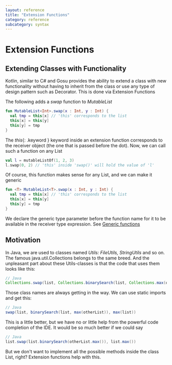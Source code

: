 ```yaml
---
layout: reference
title: "Extension Functions"
category: reference
subcategory: syntax
---
```


# Extension Functions

## Extending Classes with Functionality

Kotlin, similar to C# and Gosu provides the ability to extend a class with new functionality without having to inherit from the class or use any type of design pattern such as Decorator.
This is done via Extension Functions

The following adds a *swap* function to *MutableList*

``` kotlin
fun MutableList<Int>.swap(x : Int, y : Int) {
  val tmp = this[x] // 'this' corresponds to the list
  this[x] = this[y]
  this[y] = tmp
}
```

The *this*{: .keyword } keyword inside an extension function corresponds to the receiver object (the one that is passed before the dot). Now, we can call such a function on any List<Int>

``` kotlin
val l = mutableListOf(1, 2, 3)
l.swap(0, 2) // 'this' inside 'swap()' will hold the value of 'l'
```

Of course, this function makes sense for any List<T>, and we can make it generic

``` kotlin
fun <T> MutableList<T>.swap(x : Int, y : Int) {
  val tmp = this[x] // 'this' corresponds to the list
  this[x] = this[y]
  this[y] = tmp
}
```

We declare the generic type parameter before the function name for it to be available in the receiver type expression. See [Generic functions](generics.html)

## Motivation

In Java, we are used to classes named *Utils: FileUtils, StringUtils* and so on. The famous java.util.Collections belongs to the same breed.
And the unpleasant part about these Utils-classes is that the code that uses them looks like this:

``` java
// Java
Collections.swap(list, Collections.binarySearch(list, Collections.max(otherList)), Collections.max(list))
```

Those class names are always getting in the way. We can use static imports and get this:

``` java
// Java
swap(list, binarySearch(list, max(otherList)), max(list))
```

This is a little better, but we have no or little help from the powerful code completion of the IDE. It would be so much better if we could say

``` java
// Java
list.swap(list.binarySearch(otherList.max()), list.max())
```

But we don't want to implement all the possible methods inside the class List, right? Extension functions help with this.